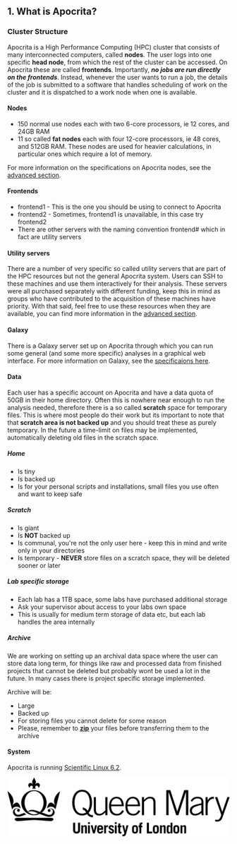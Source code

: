 ## 1. What is Apocrita?

### Cluster Structure
Apocrita is a High Performance Computing (HPC) cluster that consists of many interconnected computers, called **nodes**. The user logs into one specific **head node**, from which the rest of the cluster can be accessed. On Apocrita these are called **frontends**. Importantly, ***no jobs are run directly on the frontends***. Instead, whenever the user wants to run a job, the details of the job is submitted to a software that handles scheduling of work on the cluster and it is dispatched to a work node when one is available. 

#### Nodes
* 150 normal use nodes each with two 6-core processors, ie 12 cores, and 24GB RAM
* 11 so called **fat nodes** each with four 12-core processors, ie 48 cores, and 512GB RAM. These nodes are used for heavier calculations, in particular ones which require a lot of memory.

For more information on the specifications on Apocrita nodes, see the [advanced section](2_0_advanced.md).

#### Frontends
* frontend1 - This is the one you should be using to connect to Apocrita
* frontend2 - Sometimes, frontend1 is unavailable, in this case try frontend2
* There are other servers with the naming convention frontend# which in fact are utility servers

#### Utility servers
There are a number of very specific so called utility servers that are part of the HPC resources but not the general Apocrita system. Users can SSH to these machines and use them interactively for their analysis. These servers were all purchased separately with different funding, keep this in mind as groups who have contributed to the acquisition of these machines have priority. With that said, feel free to use these resources when they are available, you can find more information in the [advanced section](2_0_advanced.md).

#### Galaxy
There is a Galaxy server set up on Apocrita through which you can run some general (and some more specific) analyses in a graphical web interface. For more information on Galaxy, see the [specificaions here](1_10_galaxy.md).

#### Data
Each user has a specific account on Apocrita and have a data quota of 50GB in their home directory. Often this is nowhere near enough to run the analysis needed, therefore there is a so called **scratch** space for temporary files. This is where most people do their work but its important to note that that **scratch area is not backed up** and you should treat these as purely temporary. In the future a time-limit on files may be implemented, automatically deleting old files in the scratch space.

##### Home
* Is tiny
* Is backed up
* Is for your personal scripts and installations, small files you use often and want to keep safe

##### Scratch
* Is giant
* Is **NOT** backed up
* Is communal, you're not the only user here - keep this in mind and write only in your directories
* Is temporary - **NEVER** store files on a scratch space, they will be deleted sooner or later

##### Lab specific storage
* Each lab has a 1TB space, some labs have purchased additional storage
* Ask your supervisor about access to your labs own space
* This is usually for medium term storage of data etc, but each lab handles the area internally


##### Archive
We are working on setting up an archival data space where the user can store data long term, for things like raw and processed data from finished projects that cannot be deleted but probably wont be used a lot in the future. In many cases there is project specific storage implemented.

Archive will be:

* Large
* Backed up
* For storing files you cannot delete for some reason
* Please, remember to [**zip**](1_7_dealing_with_compressed_files.md) your files before transferring them to the archive

#### System
Apocrita is running [Scientific Linux 6.2](https://www.scientificlinux.org/).

![QMUL logo](./img/qmul_logo.png)
